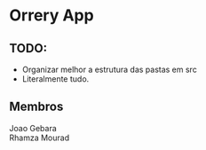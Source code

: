 # Orrery App

## TODO:
- Organizar melhor a estrutura das pastas em src
- Literalmente tudo.

## Membros
Joao Gebara\
Rhamza Mourad
